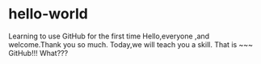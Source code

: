 # hello-world
Learning to use GitHub for the first time
Hello,everyone ,and welcome.Thank you so much.
Today,we will teach you a skill.
That is ~~~ GitHub!!!
What???
